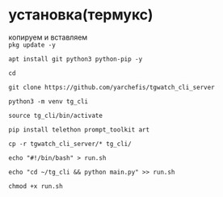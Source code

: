 # установка(термукс)
копируем и вставляем    
```pkg update -y```    

```apt install git python3 python-pip -y```    

```cd```    

```git clone https://github.com/yarchefis/tgwatch_cli_server```    

```python3 -m venv tg_cli```    

```source tg_cli/bin/activate```    

```pip install telethon prompt_toolkit art```    

```cp -r tgwatch_cli_server/* tg_cli/```    

```echo "#!/bin/bash" > run.sh```    

```echo "cd ~/tg_cli && python main.py" >> run.sh```    

```chmod +x run.sh```
